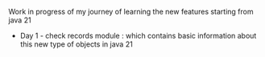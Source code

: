 Work in progress of my journey of learning the new features starting from java 21 

 * Day 1 - check records module : which contains basic information about this new type of objects in java 21